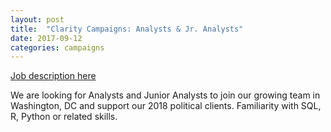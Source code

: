 ```yaml
---
layout: post
title:  "Clarity Campaigns: Analysts & Jr. Analysts"
date: 2017-09-12
categories: campaigns
---
```


[Job description here](http://www.claritycampaigns.com/careers/analyst)

We are looking for Analysts and Junior Analysts to join our growing team in Washington, DC and support our 2018 political clients. Familiarity with SQL, R, Python or related skills.
